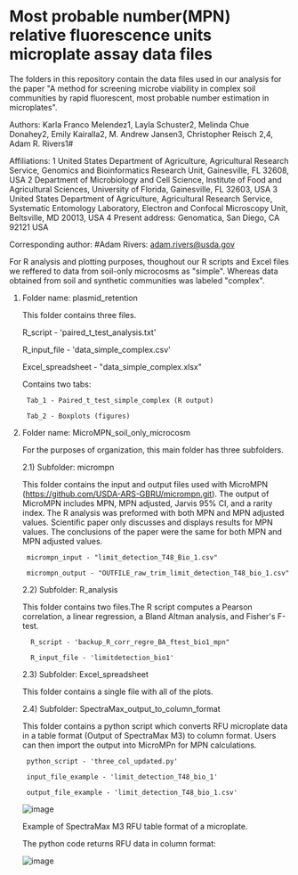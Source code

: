 # Most probable number(MPN) relative fluorescence units microplate assay data files

The folders in this repository contain the data files used in our analysis for the paper "A method for screening microbe viability in complex soil communities by rapid fluorescent, most probable number estimation in microplates".

Authors: Karla Franco Melendez1, Layla Schuster2, Melinda Chue Donahey2, Emily Kairalla2, M. Andrew Jansen3, Christopher Reisch 2,4, Adam R. Rivers1#

Affiliations:
1 United States Department of Agriculture, Agricultural Research Service, Genomics and Bioinformatics Research Unit, Gainesville, FL 32608, USA
2 Department of Microbiology and Cell Science, Institute of Food and Agricultural Sciences, University of Florida, Gainesville, FL 32603, USA
3 United States Department of Agriculture, Agricultural Research Service, Systematic Entomology Laboratory, Electron and Confocal Microscopy Unit, Beltsville, MD 20013, USA
4 Present address: Genomatica, San Diego, CA 92121 USA

Corresponding author:
#Adam Rivers: adam.rivers@usda.gov

For R analysis and plotting purposes, thoughout our R scripts and Excel files we reffered to data from soil-only microcosms as "simple". Whereas data obtained from soil and synthetic communities was labeled "complex".


1) Folder name: plasmid_retention

    This folder contains three files. 
    
    R_script - 'paired_t_test_analysis.txt' 
    
    R_input_file - 'data_simple_complex.csv'
    
    Excel_spreadsheet - "data_simple_complex.xlsx" 
    
      Contains two tabs:
      
        Tab_1 - Paired_t_test_simple_complex (R output)
        
        Tab_2 - Boxplots (figures)

2) Folder name: MicroMPN_soil_only_microcosm

    For the purposes of organization, this main folder has three subfolders.

   2.1) Subfolder: micrompn
    
    This folder contains the input and output files used with MicroMPN (https://github.com/USDA-ARS-GBRU/micrompn.git). The output of MicroMPN includes MPN, MPN adjusted, Jarvis 95%       CI, and a rarity index. The R analysis was preformed with both MPN and MPN adjusted values. Scientific paper only discusses and displays results for MPN values. The conclusions of     the paper were the same for both MPN and MPN adjusted values. 
    
        micrompn_input - "limit_detection_T48_Bio_1.csv"
        
        micrompn_output - "OUTFILE_raw_trim_limit_detection_T48_bio_1.csv"

     2.2) Subfolder: R_analysis
     
     This folder contains two files.The R script computes a Pearson correlation, a linear regression, a Bland Altman analysis, and Fisher's F-test.
     
         R_script - 'backup_R_corr_regre_BA_ftest_bio1_mpn"
         
         R_input_file - 'limitdetection_bio1'
         
      2.3) Subfolder: Excel_spreadsheet
      
      This folder contains a single file with all of the plots. 
      
      2.4) Subfolder: SpectraMax_output_to_column_format
      
      This folder contains a python script which converts RFU microplate data in a table format (Output of SpectraMax M3) to column format. Users can then import the output into             MicroMPn for MPN calculations.
      
        python_script - 'three_col_updated.py'
        
        input_file_example - 'limit_detection_T48_bio_1'
        
        output_file_example - 'limit_detection_T48_bio_1.csv'
      
      ![image](https://github.com/USDA-ARS-GBRU/MPN-RFU-microplate-assay-data-files/assets/68250738/c524acf3-3de1-4062-9b84-31a12625d72c)

      Example of SpectraMax M3 RFU table format of a microplate.

      The python code returns RFU data in column format:
      
      ![image](https://github.com/USDA-ARS-GBRU/MPN-RFU-microplate-assay-data-files/assets/68250738/40d3c4f7-ade2-4844-9f42-d68c4df3e1d9)
      
      
      

      
      

